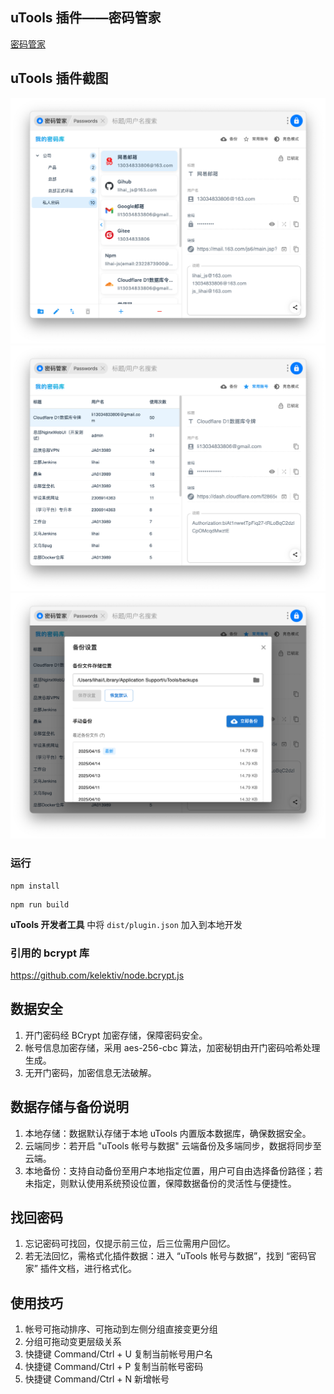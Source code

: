 ## uTools 插件——密码管家

[密码管家](https://u.tools/plugins/detail/%E5%AF%86%E7%A0%81%E7%AE%A1%E5%AE%B6/?c=eylamc1n2u)

## uTools 插件截图

![1](./images/1.png)
![2](./images/2.png)
![3](./images/3.png)

### 运行
```
npm install
```
```
npm run build
```
**uTools 开发者工具** 中将 `dist/plugin.json` 加入到本地开发

### 引用的 bcrypt 库
https://github.com/kelektiv/node.bcrypt.js

## 数据安全
1. 开门密码经 BCrypt 加密存储，保障密码安全。
2. 帐号信息加密存储，采用 aes-256-cbc 算法，加密秘钥由开门密码哈希处理生成。
3. 无开门密码，加密信息无法破解。

## 数据存储与备份说明
1. 本地存储：数据默认存储于本地 uTools 内置版本数据库，确保数据安全。
2. 云端同步：若开启 "uTools 帐号与数据" 云端备份及多端同步，数据将同步至云端。
3. 本地备份：支持自动备份至用户本地指定位置，用户可自由选择备份路径；若未指定，则默认使用系统预设位置，保障数据备份的灵活性与便捷性。

## 找回密码
1. 忘记密码可找回，仅提示前三位，后三位需用户回忆。
2. 若无法回忆，需格式化插件数据：进入 “uTools 帐号与数据”，找到 “密码官家” 插件文档，进行格式化。

## 使用技巧
1. 帐号可拖动排序、可拖动到左侧分组直接变更分组
2. 分组可拖动变更层级关系
3. 快捷键 Command/Ctrl + U 复制当前帐号用户名
4. 快捷键 Command/Ctrl + P 复制当前帐号密码
4. 快捷键 Command/Ctrl + N 新增帐号
